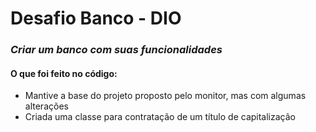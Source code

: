 # Desafio Banco - DIO

### _Criar um banco com suas funcionalidades_

#### O que foi feito no código:
- Mantive a base do projeto proposto pelo monitor, mas com algumas alterações
- Criada uma classe para contratação de um título de capitalização
